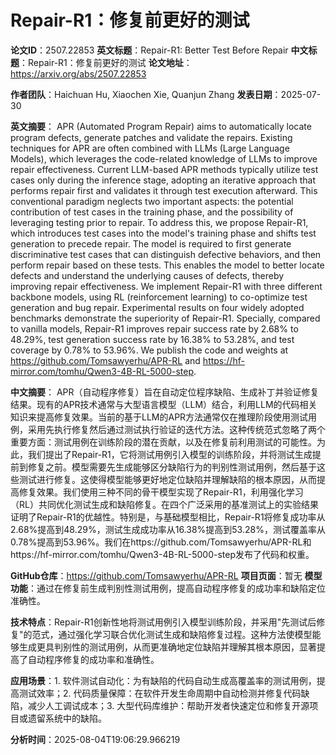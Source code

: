# Repair-R1：修复前更好的测试

**论文ID**：2507.22853
**英文标题**：Repair-R1: Better Test Before Repair
**中文标题**：Repair-R1：修复前更好的测试
**论文地址**：https://arxiv.org/abs/2507.22853

**作者团队**：Haichuan Hu, Xiaochen Xie, Quanjun Zhang
**发表日期**：2025-07-30

**英文摘要**：
APR (Automated Program Repair) aims to automatically locate program defects,
generate patches and validate the repairs. Existing techniques for APR are
often combined with LLMs (Large Language Models), which leverages the
code-related knowledge of LLMs to improve repair effectiveness. Current
LLM-based APR methods typically utilize test cases only during the inference
stage, adopting an iterative approach that performs repair first and validates
it through test execution afterward. This conventional paradigm neglects two
important aspects: the potential contribution of test cases in the training
phase, and the possibility of leveraging testing prior to repair. To address
this, we propose Repair-R1, which introduces test cases into the model's
training phase and shifts test generation to precede repair. The model is
required to first generate discriminative test cases that can distinguish
defective behaviors, and then perform repair based on these tests. This enables
the model to better locate defects and understand the underlying causes of
defects, thereby improving repair effectiveness. We implement Repair-R1 with
three different backbone models, using RL (reinforcement learning) to
co-optimize test generation and bug repair. Experimental results on four widely
adopted benchmarks demonstrate the superiority of Repair-R1. Specially,
compared to vanilla models, Repair-R1 improves repair success rate by 2.68\% to
48.29\%, test generation success rate by 16.38\% to 53.28\%, and test coverage
by 0.78\% to 53.96\%. We publish the code and weights at
https://github.com/Tomsawyerhu/APR-RL and
https://hf-mirror.com/tomhu/Qwen3-4B-RL-5000-step.

**中文摘要**：
APR（自动程序修复）旨在自动定位程序缺陷、生成补丁并验证修复结果。现有的APR技术通常与大型语言模型（LLM）结合，利用LLM的代码相关知识来提高修复效果。当前的基于LLM的APR方法通常仅在推理阶段使用测试用例，采用先执行修复然后通过测试执行验证的迭代方法。这种传统范式忽略了两个重要方面：测试用例在训练阶段的潜在贡献，以及在修复前利用测试的可能性。为此，我们提出了Repair-R1，它将测试用例引入模型的训练阶段，并将测试生成提前到修复之前。模型需要先生成能够区分缺陷行为的判别性测试用例，然后基于这些测试进行修复。这使得模型能够更好地定位缺陷并理解缺陷的根本原因，从而提高修复效果。我们使用三种不同的骨干模型实现了Repair-R1，利用强化学习（RL）共同优化测试生成和缺陷修复。在四个广泛采用的基准测试上的实验结果证明了Repair-R1的优越性。特别是，与基础模型相比，Repair-R1将修复成功率从2.68%提高到48.29%，测试生成成功率从16.38%提高到53.28%，测试覆盖率从0.78%提高到53.96%。我们在https://github.com/Tomsawyerhu/APR-RL和https://hf-mirror.com/tomhu/Qwen3-4B-RL-5000-step发布了代码和权重。

**GitHub仓库**：https://github.com/Tomsawyerhu/APR-RL
**项目页面**：暂无
**模型功能**：通过在修复前生成判别性测试用例，提高自动程序修复的成功率和缺陷定位准确性。

**技术特点**：Repair-R1创新性地将测试用例引入模型训练阶段，并采用"先测试后修复"的范式，通过强化学习联合优化测试生成和缺陷修复过程。这种方法使模型能够生成更具判别性的测试用例，从而更准确地定位缺陷并理解其根本原因，显著提高了自动程序修复的成功率和准确性。

**应用场景**：1. 软件测试自动化：为有缺陷的代码自动生成高覆盖率的测试用例，提高测试效率；2. 代码质量保障：在软件开发生命周期中自动检测并修复代码缺陷，减少人工调试成本；3. 大型代码库维护：帮助开发者快速定位和修复开源项目或遗留系统中的缺陷。

**分析时间**：2025-08-04T19:06:29.966219